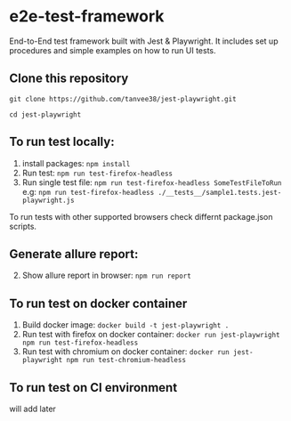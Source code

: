 # e2e-test-framework
End-to-End test framework built with Jest & Playwright. It includes set up procedures and simple examples on how to run UI tests.

## Clone this repository
```git clone https://github.com/tanvee38/jest-playwright.git```

```cd jest-playwright```

## To run test locally:

1. install packages: ```npm install```
2. Run test: ```npm run test-firefox-headless```
3. Run single test file: ```npm run test-firefox-headless SomeTestFileToRun``` e.g: ```npm run test-firefox-headless ./__tests__/sample1.tests.jest-playwright.js```

To run tests with other supported browsers check differnt package.json scripts.

## Generate allure report:
2. Show allure report in browser: ```npm run report```


## To run test on docker container

1. Build docker image: ```docker build -t jest-playwright .```
2. Run test with firefox on docker container: ```docker run jest-playwright npm run test-firefox-headless```
3. Run test with chromium on docker container: ```docker run jest-playwright npm run test-chromium-headless```

## To run test on CI environment

will add later
